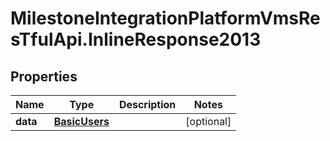 # MilestoneIntegrationPlatformVmsResTfulApi.InlineResponse2013

## Properties
Name | Type | Description | Notes
------------ | ------------- | ------------- | -------------
**data** | [**BasicUsers**](BasicUsers.md) |  | [optional] 

